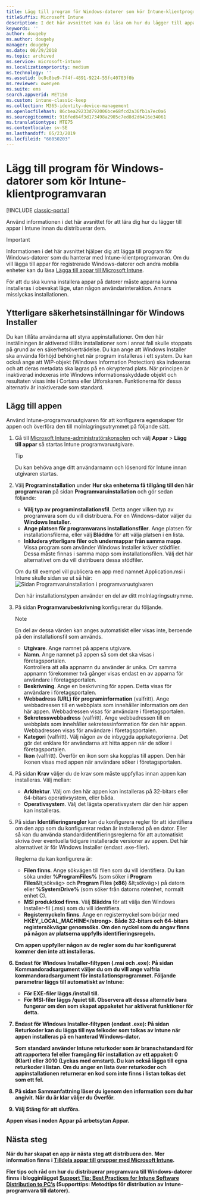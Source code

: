 ```yaml
---
title: Lägg till program för Windows-datorer som kör Intune-klientprogramvaran
titleSuffix: Microsoft Intune
description: I det här avsnittet kan du läsa om hur du lägger till appar för Windows-datorer i Intune innan du distribuerar dem.
keywords: ''
author: dougeby
ms.author: dougeby
manager: dougeby
ms.date: 08/29/2018
ms.topic: archived
ms.service: microsoft-intune
ms.localizationpriority: medium
ms.technology: ''
ms.assetid: bc8c8be9-7f4f-4891-9224-55fc40703f0b
ms.reviewer: owenyen
ms.suite: ems
search.appverid: MET150
ms.custom: intune-classic-keep
ms.collection: M365-identity-device-management
ms.openlocfilehash: 86cbea29233d792006bce68fcd2a36fb1a7ec0a6
ms.sourcegitcommit: 916fed64f3d173498a2905c7ed8d2d6416e34061
ms.translationtype: MTE75
ms.contentlocale: sv-SE
ms.lasthandoff: 05/23/2019
ms.locfileid: "66050203"
---
```

# <a name="add-apps-for-windows-pcs-that-run-the-intune-software-client"></a>Lägg till program för Windows-datorer som kör Intune-klientprogramvaran

[!INCLUDE [classic-portal](includes/classic-portal.md)]

Använd informationen i det här avsnittet för att lära dig hur du lägger till appar i Intune innan du distribuerar dem.

> [!IMPORTANT]
> Informationen i det här avsnittet hjälper dig att lägga till program för Windows-datorer som du hanterar med Intune-klientprogramvaran. Om du vill lägga till appar för registrerade Windows-datorer och andra mobila enheter kan du läsa [Lägga till appar till Microsoft Intune](apps-add.md).

För att du ska kunna installera appar på datorer måste apparna kunna installeras i obevakat läge, utan någon användarinteraktion. Annars misslyckas installationen.

## <a name="additional-security-settings-for-windows-installer"></a>Ytterligare säkerhetsinställningar för Windows Installer
Du kan tillåta användarna att styra appinstallationer. Om den här inställningen är aktiverad tillåts installationer som i annat fall skulle stoppats på grund av en säkerhetsöverträdelse. Du kan ange att Windows Installer ska använda förhöjd behörighet när program installeras i ett system. Du kan också ange att WIP-objekt (Windows Information Protection) ska indexeras och att deras metadata ska lagras på en okrypterad plats. När principen är inaktiverad indexeras inte Windows informationsskyddade objekt och resultaten visas inte i Cortana eller Utforskaren. Funktionerna för dessa alternativ är inaktiverade som standard. 

## <a name="add-the-app"></a>Lägg till appen
Använd Intune-programvaruutgivaren för att konfigurera egenskaper för appen och överföra den till molnlagringsutrymmet på följande sätt.

1. Gå till [Microsoft Intune-administratörskonsolen](https://manage.microsoft.com) och välj **Appar** &gt; **Lägg till appar** så startas Intune programvaruutgivare.

   > [!TIP]
   > Du kan behöva ange ditt användarnamn och lösenord för Intune innan utgivaren startas.

2. Välj **Programinstallation** under **Hur ska enheterna få tillgång till den här programvaran** på sidan **Programvaruinstallation** och gör sedan följande:

   - **Välj typ av programinstallationsfil**. Detta anger vilken typ av programvara som du vill distribuera. För en Windows-dator väljer du **Windows Installer**.
   - **Ange platsen för programvarans installationsfiler**. Ange platsen för installationsfilerna, eller välj **Bläddra** för att välja platsen i en lista.
   - **Inkludera ytterligare filer och undermappar från samma mapp**. Vissa program som använder Windows Installer kräver stödfiler. Dessa måste finnas i samma mapp som installationsfilen. Välj det här alternativet om du vill distribuera dessa stödfiler.

   Om du till exempel vill publicera en app med namnet Application.msi i Intune skulle sidan se ut så här: ![Sidan Programvaruinstallation i programvaruutgivaren](media/publisher-for-pc.png)

   Den här installationstypen använder en del av ditt molnlagringsutrymme.

3. På sidan **Programvarubeskrivning** konfigurerar du följande.

   > [!NOTE]
   > En del av dessa värden kan anges automatiskt eller visas inte, beroende på den installationsfil som används.

   - **Utgivare**. Ange namnet på appens utgivare.
   - **Namn**. Ange namnet på appen så som det ska visas i företagsportalen.<br />Kontrollera att alla appnamn du använder är unika. Om samma appnamn förekommer två gånger visas endast en av apparna för användare i företagsportalen.
   - **Beskrivning**. Ange en beskrivning för appen. Detta visas för användare i företagsportalen.
   - **Webbadress (URL) för programinformation** (valfritt). Ange webbadressen till en webbplats som innehåller information om den här appen. Webbadressen visas för användare i företagsportalen.
   - **Sekretesswebbadress** (valfritt). Ange webbadressen till en webbplats som innehåller sekretessinformation för den här appen. Webbadressen visas för användare i företagsportalen.
   - **Kategori** (valfritt). Välj någon av de inbyggda appkategorierna. Det gör det enklare för användarna att hitta appen när de söker i företagsportalen.
   - **Ikon** (valfritt). Överför en ikon som ska kopplas till appen. Den här ikonen visas med appen när användare söker i företagsportalen.

4. På sidan **Krav** väljer du de krav som måste uppfyllas innan appen kan installeras. Välj mellan:

   - **Arkitektur**. Välj om den här appen kan installeras på 32-bitars eller 64-bitars operativsystem, eller båda.
   - **Operativsystem**. Välj det lägsta operativsystem där den här appen kan installeras.

5. På sidan **Identifieringsregler** kan du konfigurera regler för att identifiera om den app som du konfigurerar redan är installerad på en dator. Eller så kan du använda standardidentifieringsreglerna för att automatiskt skriva över eventuella tidigare installerade versioner av appen. Det här alternativet är för Windows Installer (endast .exe-filer).

   Reglerna du kan konfigurera är:
   - **Filen finns**. Ange sökvägen till filen som du vill identifiera. Du kan söka under **%ProgramFiles%** (som söker i **Program Files**\&lt;sökväg&gt; och **Program Files (x86)** \&lt;sökväg&gt;) på datorn eller **%SystemDrive%** (som söker från datorns rotenhet, normalt enhet C).
   - **MSI produktkod finns**. Välj **Bläddra** för att välja den Windows Installer-fil (.msi) som du vill identifiera.
   - <strong>Registernyckeln finns</strong>. Ange en registernyckel som börjar med <strong>HKEY_LOCAL_MACHINE\</strong>. Både 32-bitars och 64-bitars registersökvägar genomsöks. Om den nyckel som du angav finns på någon av platserna uppfylls identifieringsregeln.

   Om appen uppfyller någon av de regler som du har konfigurerat kommer den inte att installeras.

6. Endast för **Windows Installer**-filtypen (.msi och .exe): På sidan **Kommandoradsargument** väljer du om du vill ange valfria kommandoradsargument för installationsprogrammet.
   Följande parametrar läggs till automatiskt av Intune:
   - För EXE-filer läggs **/install** till.
   - För MSI-filer läggs **/quiet** till.
   Observera att dessa alternativ bara fungerar om den som skapat appaketet har aktiverat funktioner för detta.

7. Endast för **Windows Installer**-filtypen (endast .exe): På sidan **Returkoder** kan du lägga till nya felkoder som tolkas av Intune när appen installeras på en hanterad Windows-dator.

   Som standard använder Intune returkoder som är branschstandard för att rapportera fel eller framgång för installation av ett appaket: **0** (Klart) eller **3010** (Lyckas med omstart). Du kan också lägga till egna returkoder i listan. Om du anger en lista över returkoder och appinstallationen returnerar en kod som inte finns i listan tolkas det som ett fel.

8. På sidan **Sammanfattning** läser du igenom den information som du har angivit. När du är klar väljer du **Överför**.

9. Välj **Stäng** för att slutföra.

Appen visas i noden **Appar** på arbetsytan **Appar**.

## <a name="next-steps"></a>Nästa steg

När du har skapat en app är nästa steg att distribuera den. Mer information finns i [Tilldela appar till grupper med Microsoft Intune](apps-deploy.md).

Fler tips och råd om hur du distribuerar programvara till Windows-datorer finns i blogginlägget [Support Tip: Best Practices for Intune Software Distribution to PC’s](https://blogs.technet.microsoft.com/intunesupport/2016/06/13/support-tip-best-practices-for-intune-software-distribution-to-pcs/) (Supporttips: Metodtips för distribution av Intune-programvara till datorer).
